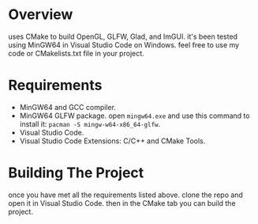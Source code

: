 # Overview
uses CMake to build OpenGL, GLFW, Glad, and ImGUI. it's been tested using MinGW64 in Visual Studio Code on Windows. feel free to use my code or CMakelists.txt file in your
project.<br>

# Requirements
* MinGW64 and GCC compiler.<br>
* MinGW64 GLFW package. open `mingw64.exe` and use this command to install it: `pacman -S mingw-w64-x86_64-glfw`.<br>
* Visual Studio Code.<br>
* Visual Studio Code Extensions: C/C++ and CMake Tools.<br>

# Building The Project
once you have met all the requirements listed above. clone the repo and open it in Visual Studio Code. then in the CMake tab you can build the project.<br>
